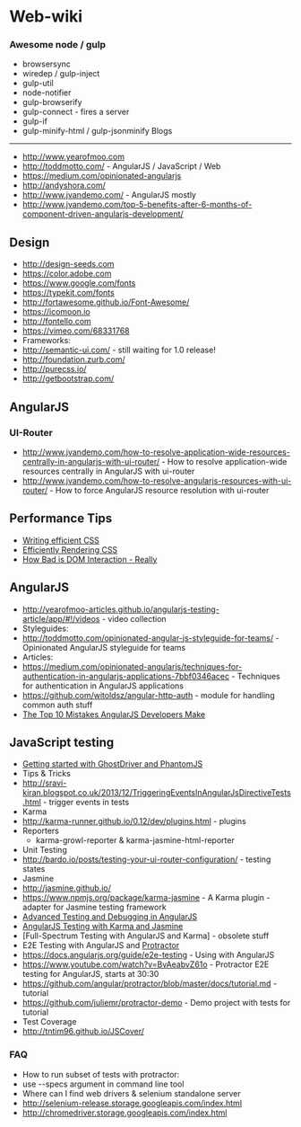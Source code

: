Web-wiki
=========
### Awesome node / gulp
* browsersync
* wiredep / gulp-inject
* gulp-util
* node-notifier
* gulp-browserify
* gulp-connect - fires a server
* gulp-if
* gulp-minify-html / gulp-jsonminify
Blogs
----
* http://www.yearofmoo.com
* http://toddmotto.com/ - AngularJS / JavaScript / Web
* https://medium.com/opinionated-angularjs
* http://andyshora.com/
* http://www.jvandemo.com/ - AngularJS mostly
 * http://www.jvandemo.com/top-5-benefits-after-6-months-of-component-driven-angularjs-development/
 
Design
----
* http://design-seeds.com
* https://color.adobe.com
* https://www.google.com/fonts
* https://typekit.com/fonts
* http://fortawesome.github.io/Font-Awesome/
* https://icomoon.io
* http://fontello.com
* https://vimeo.com/68331768
* Frameworks:
 * http://semantic-ui.com/ - still waiting for 1.0 release!
 * http://foundation.zurb.com/
 * http://purecss.io/
 * http://getbootstrap.com/

## AngularJS
### UI-Router
* http://www.jvandemo.com/how-to-resolve-application-wide-resources-centrally-in-angularjs-with-ui-router/ - How to resolve application-wide resources centrally in AngularJS with ui-router
* http://www.jvandemo.com/how-to-resolve-angularjs-resources-with-ui-router/ - How to force AngularJS resource resolution with ui-router

Performance Tips
----
* [Writing efficient CSS]
* [Efficiently Rendering CSS]
* [How Bad is DOM Interaction - Really]


## AngularJS
* http://yearofmoo-articles.github.io/angularjs-testing-article/app/#!/videos - video collection
* Styleguides:
 * http://toddmotto.com/opinionated-angular-js-styleguide-for-teams/ - Opinionated AngularJS styleguide for teams
* Articles:
 * https://medium.com/opinionated-angularjs/techniques-for-authentication-in-angularjs-applications-7bbf0346acec - Techniques for authentication in AngularJS applications
 * https://github.com/witoldsz/angular-http-auth - module for handling common auth stuff
 * [The Top 10 Mistakes AngularJS Developers Make]

## JavaScript testing ##
* [Getting started with GhostDriver and PhantomJS]
* Tips & Tricks
 * http://sravi-kiran.blogspot.co.uk/2013/12/TriggeringEventsInAngularJsDirectiveTests.html - trigger events in tests
* Karma
 * http://karma-runner.github.io/0.12/dev/plugins.html - plugins 
 * Reporters
   * karma-growl-reporter & karma-jasmine-html-reporter
* Unit Testing
 * http://bardo.io/posts/testing-your-ui-router-configuration/ - testing states
* Jasmine
 * http://jasmine.github.io/ 
 * https://www.npmjs.org/package/karma-jasmine - A Karma plugin - adapter for Jasmine testing framework
 * [Advanced Testing and Debugging in AngularJS]
 * [AngularJS Testing with Karma and Jasmine]
 * [Full-Spectrum Testing with AngularJS and Karma] - obsolete stuff
* E2E Testing with AngularJS and [Protractor]
 * https://docs.angularjs.org/guide/e2e-testing - Using with AngularJS
 * https://www.youtube.com/watch?v=BvAeabvZ61o - Protractor E2E testing for AngularJS, starts at 30:30
 * https://github.com/angular/protractor/blob/master/docs/tutorial.md - tutorial   
 * https://github.com/juliemr/protractor-demo - Demo project with tests for tutorial
* Test Coverage
 * http://tntim96.github.io/JSCover/

### FAQ
- How to run subset of tests with protractor:
 - use --specs argument in command line tool
- Where can I find web drivers & selenium standalone server
 - http://selenium-release.storage.googleapis.com/index.html
 - http://chromedriver.storage.googleapis.com/index.html

[Protractor]:http://angular.github.io/protractor
[Getting started with GhostDriver and PhantomJS]:http://assertselenium.com/2013/03/25/getting-started-with-ghostdriver-phantomjs/
[AngularJS Testing with Karma and Jasmine]:http://www.tuesdaydeveloper.com/2013/06/angularjs-testing-with-karma-and-jasmine/
[Advanced Testing and Debugging in AngularJS]:http://www.yearofmoo.com/2013/09/advanced-testing-and-debugging-in-angularjs.html
[Writing efficient CSS]:https://developer.mozilla.org/en-US/docs/Web/Guide/CSS/Writing_efficient_CSS
[Efficiently Rendering CSS]:http://css-tricks.com/efficiently-rendering-css/
[How Bad is DOM Interaction - Really]:http://andyshora.com/how-bad-is-dom-interaction-javascript.html
[The Top 10 Mistakes AngularJS Developers Make]:https://www.airpair.com/angularjs/posts/top-10-mistakes-angularjs-developers-make
